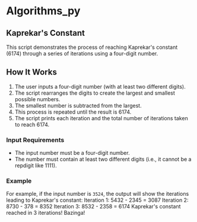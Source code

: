 # Algorithms_py

## Kaprekar's Constant

This script demonstrates the process of reaching Kaprekar's constant (6174) through a series of iterations using a four-digit number. 

## How It Works

1. The user inputs a four-digit number (with at least two different digits).
2. The script rearranges the digits to create the largest and smallest possible numbers.
3. The smallest number is subtracted from the largest.
4. This process is repeated until the result is 6174.
5. The script prints each iteration and the total number of iterations taken to reach 6174.

### Input Requirements

- The input number must be a four-digit number.
- The number must contain at least two different digits (i.e., it cannot be a repdigit like 1111).

### Example

For example, if the input number is `3524`, the output will show the iterations leading to Kaprekar's constant:
Iteration 1: 5432 - 2345 = 3087 
Iteration 2: 8730 - 378 = 8352 
Iteration 3: 8532 - 2358 = 6174 
Kaprekar's constant reached in 3 iterations! Bazinga!
